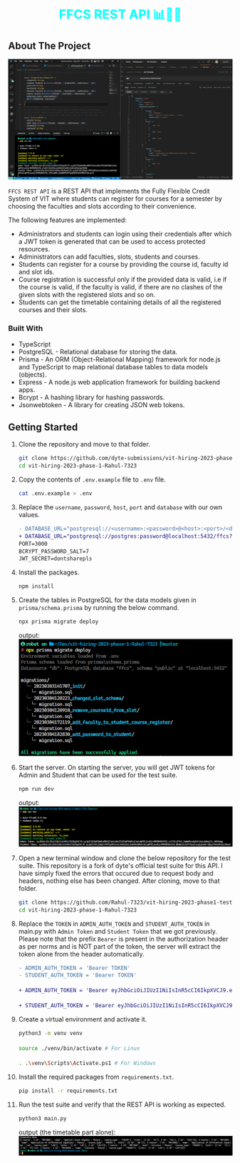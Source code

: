 <h1 align="center" style="color: cyan">FFCS REST API 📊🚀✨</h1>

<!-- ABOUT THE PROJECT -->

## About The Project

![screenshot](images/screenshot.png)

`FFCS REST API` is a REST API that implements the Fully Flexible Credit System of VIT where students can register for courses for a semester by choosing the faculties and slots according to their convenience.

The following features are implemented:

- Administrators and students can login using their credentials after which a JWT token is generated that can be used to access protected resources.
- Administrators can add faculties, slots, students and courses.
- Students can register for a course by providing the course id, faculty id and slot ids.
- Course registration is successful only if the provided data is valid, i.e if the course is valid, if the faculty is valid, if there are no clashes of the given slots with the registered slots and so on.
- Students can get the timetable containing details of all the registered courses and their slots.

### Built With

- TypeScript
- PostgreSQL - Relational database for storing the data.
- Prisma - An ORM (Object-Relational Mapping) framework for node.js and TypeScript to map relational database tables to data models (objects).
- Express - A node.js web application framework for building backend apps.
- Bcrypt - A hashing library for hashing passwords.
- Jsonwebtoken - A library for creating JSON web tokens.

<!-- GETTING STARTED -->

## Getting Started

1. Clone the repository and move to that folder.
   ```bash
   git clone https://github.com/dyte-submissions/vit-hiring-2023-phase-1-Rahul-7323.git
   cd vit-hiring-2023-phase-1-Rahul-7323
   ```
2. Copy the contents of `.env.example` file to `.env` file.
   ```bash
   cat .env.example > .env
   ```
3. Replace the `username`, `password`, `host`, `port` and `database` with our own values.
   ```diff
   - DATABASE_URL="postgresql://<username>:<password>@<host>:<port>/<database>?schema=public"
   + DATABASE_URL="postgresql://postgres:password@localhost:5432/ffcs?schema=public"
   PORT=3000
   BCRYPT_PASSWORD_SALT=7
   JWT_SECRET=dontsharepls
   ```
4. Install the packages.
   ```bash
   npm install
   ```
5. Create the tables in PostgreSQL for the data models given in `prisma/schema.prisma` by running the below command.
   ```bash
   npx prisma migrate deploy
   ```
   output:
   ![prisma_migrate_deploy_output](images/prisma_migrate_deploy_output.png)
6. Start the server. On starting the server, you will get JWT tokens for Admin and Student that can be used for the test suite.
   ```bash
   npm run dev
   ```
   output:
   ![npm_run_dev_output](images/npm_run_dev_output.png)
7. Open a new terminal window and clone the below repository for the test suite. This repository is a fork of dyte's official test suite for this API. I have simply fixed the errors that occured due to request body and headers, nothing else has been changed. After cloning, move to that folder.
   ```bash
   git clone https://github.com/Rahul-7323/vit-hiring-2023-phase1-test.git
   cd vit-hiring-2023-phase-1-Rahul-7323
   ```
8. Replace the `TOKEN` in `ADMIN_AUTH_TOKEN` and `STUDENT_AUTH_TOKEN` in main.py with `Admin Token` and `Student Token` that we got previously. Please note that the prefix `Bearer` is present in the authorization header as per norms and is NOT part of the token, the server will extract the token alone from the header automatically.

   ```diff
   - ADMIN_AUTH_TOKEN = 'Bearer TOKEN'
   - STUDENT_AUTH_TOKEN = 'Bearer TOKEN'

   + ADMIN_AUTH_TOKEN = 'Bearer eyJhbGciOiJIUzI1NiIsInR5cCI6IkpXVCJ9.eyJpZCI6ImFkbWluMDA3Iiwicm9sZSI6ImFkbWluIiwiaWF0IjoxNjc4MDM0ODU3fQ.rztT9cjFOtX_bmWmMsndy8sFskou3whp1Iv_AROOmqw'

   + STUDENT_AUTH_TOKEN = 'Bearer eyJhbGciOiJIUzI1NiIsInR5cCI6IkpXVCJ9.eyJpZCI6IjIwQlJTMTEyMSIsInJvbGUiOiJzdHVkZW50IiwiaWF0IjoxNjc4MDM0ODU3fQ.WbNmC5cXdTYOuaZvzyQjGsNU-dQaa7uRxUh15zJRorA'
   ```

9. Create a virtual environment and activate it.

   ```bash
   python3 -m venv venv

   source ./venv/bin/activate # For Linux

   . .\venv\Scripts\Activate.ps1 # For Windows
   ```

10. Install the required packages from `requirements.txt`.
    ```bash
    pip install -r requirements.txt
    ```
11. Run the test suite and verify that the REST API is working as expected.
    ```bash
    python3 main.py
    ```
    output (the timetable part alone):
    ![test_suite_output](images/test_suite_output.png)
